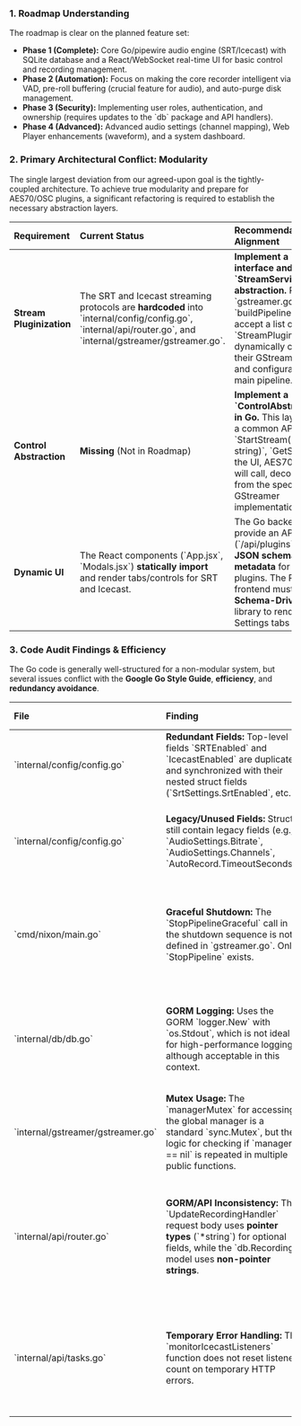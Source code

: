 ### 1. Roadmap Understanding

The roadmap is clear on the planned feature set:

* **Phase 1 (Complete):** Core Go/pipewire audio engine (SRT/Icecast) with SQLite database and a React/WebSocket real-time UI for basic control and recording management.
* **Phase 2 (Automation):** Focus on making the core recorder intelligent via VAD, pre-roll buffering (crucial feature for audio), and auto-purge disk management.
* **Phase 3 (Security):** Implementing user roles, authentication, and ownership (requires updates to the \`db\` package and API handlers).
* **Phase 4 (Advanced):** Advanced audio settings (channel mapping), Web Player enhancements (waveform), and a system dashboard.

### 2. Primary Architectural Conflict: Modularity

The single largest deviation from our agreed-upon goal is the tightly-coupled architecture. To achieve true modularity and prepare for AES70/OSC plugins, a significant refactoring is required to establish the necessary abstraction layers.

| Requirement | Current Status | Recommendation for Alignment |
| :--- | :--- | :--- |
| **Stream Pluginization** | The SRT and Icecast streaming protocols are **hardcoded** into \`internal/config/config.go\`, \`internal/api/router.go\`, and \`internal/gstreamer/gstreamer.go\`. | **Implement a \`Plugin\` interface and \`StreamService\` abstraction.** Refactor \`gstreamer.go\`'s \`buildPipelineString\` to accept a list of registered \`StreamPlugin\`s that dynamically contribute their GStreamer branches and configuration to the main pipeline. |
| **Control Abstraction** | **Missing** (Not in Roadmap) | **Implement a \`ControlAbstractionLayer\` in Go.** This layer will define a common API (e.g., \`StartStream(name string)\`, \`GetStatus()\`) that the UI, AES70, and OSC will call, decoupling them from the specific GStreamer implementation. |
| **Dynamic UI** | The React components (\`App.jsx\`, \`Modals.jsx\`) **statically import** and render tabs/controls for SRT and Icecast. | The Go backend must provide an API endpoint (\`/api/plugins\`) that returns **JSON schemas and UI metadata** for all loaded plugins. The React frontend must use a **Schema-Driven Forms** library to render the Settings tabs dynamically. |

### 3. Code Audit Findings & Efficiency

The Go code is generally well-structured for a non-modular system, but several issues conflict with the **Google Go Style Guide**, **efficiency**, and **redundancy avoidance**.

| File | Finding | Standard Violated / Recommendation |
| :--- | :--- | :--- |
| \`internal/config/config.go\` | **Redundant Fields:** Top-level fields \`SRTEnabled\` and \`IcecastEnabled\` are duplicated and synchronized with their nested struct fields (\`SrtSettings.SrtEnabled\`, etc.). | **Redundancy:** Remove top-level \`SRTEnabled\` and \`IcecastEnabled\`. Rely solely on the nested struct fields, as they are the source of truth. |
| \`internal/config/config.go\` | **Legacy/Unused Fields:** Structs still contain legacy fields (e.g., \`AudioSettings.Bitrate\`, \`AudioSettings.Channels\`, \`AutoRecord.TimeoutSeconds\`). | **Efficiency/Clarity:** Remove unused or legacy fields from all config structs to simplify configuration and reduce surface area for errors. |
| \`cmd/nixon/main.go\` | **Graceful Shutdown:** The \`StopPipelineGraceful\` call in the shutdown sequence is not defined in \`gstreamer.go\`. Only \`StopPipeline\` exists. | **Errors/Maintainability:** Rename the function call in \`main.go\` to the existing \`manager.StopPipeline()\` or implement a dedicated graceful stop sequence in \`gstreamer.go\`. |
| \`internal/db/db.go\` | **GORM Logging:** Uses the GORM \`logger.New\` with \`os.Stdout\`, which is not ideal for high-performance logging, although acceptable in this context. | **Efficiency:** Consider logging only to a file or using a more performance-tuned logger (like \`slog\` in Go 1.21+) for production appliances, especially when verbose GORM logs are enabled. |
| \`internal/gstreamer/gstreamer.go\` | **Mutex Usage:** The \`managerMutex\` for accessing the global manager is a standard \`sync.Mutex\`, but the logic for checking if \`manager == nil\` is repeated in multiple public functions. | **Efficiency/Clarity:** Consolidate manager retrieval into a single, reliable getter function that handles the nil check and locks appropriately. |
| \`internal/api/router.go\` | **GORM/API Inconsistency:** The \`UpdateRecordingHandler\` request body uses **pointer types** (\`*string\`) for optional fields, while the \`db.Recording\` model uses **non-pointer strings**. | **Best Practice/Consistency:** Modify the request body struct to match the \`db.Recording\` model (use non-pointer strings), simplifying the update logic and adhering to best practices for data consistency. |
| \`internal/api/tasks.go\` | **Temporary Error Handling:** The \`monitorIcecastListeners\` function does not reset listener count on temporary HTTP errors. | **Robustness:** While keeping the last state is good for transient errors, a more robust system would include a counter to reset the status to '0' after several consecutive failures, to accurately reflect stream outages. |

